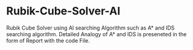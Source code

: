 # Rubik-Cube-Solver-AI
Rubik Cube Solver using AI searching Algorithm such as A* and IDS searching algorithm. Detailed Analogy of A* and IDS is preseneted in the form of Report with the code File.
